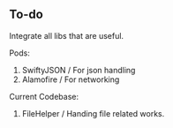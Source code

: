 ## To-do ##

Integrate all libs that are useful.

Pods:

1. SwiftyJSON / For json handling
2. Alamofire / For networking



Current Codebase:

1. FileHelper / Handing file related works.




